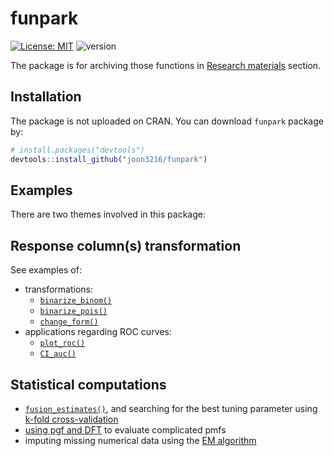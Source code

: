 
<!-- README.md is generated from README.Rmd. Please edit that file -->
funpark
=======

<!-- badges: start -->
[![License: MIT](https://img.shields.io/badge/License-MIT-yellow.svg)](https://opensource.org/licenses/MIT)
![version](https://img.shields.io/badge/version-0.2.6-blue.svg?cacheSeconds=2592000)
<!-- badges: end -->
The package is for archiving those functions in [Research materials](https://joon3216.github.io/research_materials) section.

Installation
------------

The package is not uploaded on CRAN. You can download `funpark` package by:

``` r
# install.packages("devtools")
devtools::install_github("joon3216/funpark")
```

Examples
--------

There are two themes involved in this package:

Response column(s) transformation
---------------------------------

See examples of:

-   transformations:
    -   [`binarize_binom()`](https://joon3216.github.io/research_materials/2018/binarize#case-1-nodal)
    -   [`binarize_pois()`](https://joon3216.github.io/research_materials/2018/binarize#case-2-femsmoke)
    -   [`change_form()`](https://joon3216.github.io/research_materials/2018/binarize#aside-change_form)
-   applications regarding ROC curves:
    -   [`plot_roc()`](https://joon3216.github.io/research_materials/2018/binarize#roc-curve)
    -   [`CI_auc()`](https://joon3216.github.io/research_materials/2018/binarize#confidence-interval-for-auc)

Statistical computations
------------------------

-   [`fusion_estimates()`](https://joon3216.github.io/research_materials/2018/non_separable_penalty#the-data), and searching for the best tuning parameter using [k-fold cross-validation](https://joon3216.github.io/research_materials/2019/cross_validation_fs)
-   [using pgf and DFT](https://joon3216.github.io/research_materials/2018/pgf) to evaluate complicated pmfs
-   imputing missing numerical data using the [EM algorithm](https://joon3216.github.io/research_materials/2019/em_imputation)
